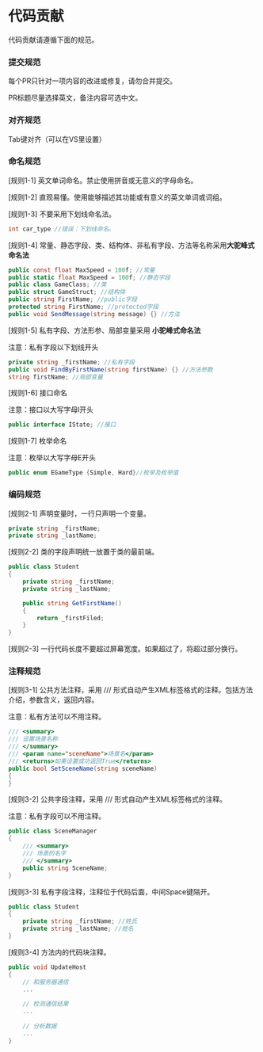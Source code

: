 # 代码贡献

代码贡献请遵循下面的规范。

### 提交规范

每个PR只针对一项内容的改进或修复，请勿合并提交。

PR标题尽量选择英文，备注内容可选中文。

### 对齐规范

Tab键对齐（可以在VS里设置）

### 命名规范

[规则1-1] 英文单词命名。禁止使用拼音或无意义的字母命名。

[规则1-2] 直观易懂。使用能够描述其功能或有意义的英文单词或词组。

[规则1-3] 不要采用下划线命名法。

```csharp
int car_type //错误：下划线命名。 
```

[规则1-4] 常量、静态字段、类、结构体、非私有字段、方法等名称采用**大驼峰式命名法**

```csharp
public const float MaxSpeed = 100f; //常量
public static float MaxSpeed = 100f; //静态字段
public class GameClass; //类
public struct GameStruct; //结构体
public string FirstName; //public字段
protected string FirstName; //protected字段
public void SendMessage(string message) {} //方法
```

[规则1-5] 私有字段、方法形参、局部变量采用 **小驼峰式命名法** 

注意：私有字段以下划线开头

```csharp
private string _firstName; //私有字段
public void FindByFirstName(string firstName) {} //方法参数
string firstName; //局部变量
```

[规则1-6] 接口命名

注意：接口以大写字母I开头

```csharp
public interface IState; //接口
```

[规则1-7] 枚举命名

注意：枚举以大写字母E开头

```csharp
public enum EGameType {Simple, Hard}//枚举及枚举值
```

### 编码规范

[规则2-1] 声明变量时，一行只声明一个变量。

```csharp
private string _firstName;
private string _lastName;
```

[规则2-2] 类的字段声明统一放置于类的最前端。

```csharp
public class Student 
{
	private string _firstName;
	private string _lastName;

    public string GetFirstName() 
    {
        return _firstFiled;
    }
}
```

[规则2-3] 一行代码长度不要超过屏幕宽度。如果超过了，将超过部分换行。

### 注释规范

[规则3-1] 公共方法注释，采用 /// 形式自动产生XML标签格式的注释。包括方法介绍，参数含义，返回内容。

注意：私有方法可以不用注释。

```csharp
/// <summary>
/// 设置场景名称
/// </summary>
/// <param name="sceneName">场景名</param>
/// <returns>如果设置成功返回True</returns>
public bool SetSceneName(string sceneName)
{
}
```

[规则3-2] 公共字段注释，采用 /// 形式自动产生XML标签格式的注释。

注意：私有字段可以不用注释。

```csharp
public class SceneManager
{
    /// <summary>
    /// 场景的名字
    /// </summary>
    public string SceneName;
}
```

[规则3-3] 私有字段注释，注释位于代码后面，中间Space键隔开。

```csharp
public class Student
{
   	private string _firstName; //姓氏
	private string _lastName; //姓名
}
```

[规则3-4] 方法内的代码块注释。

```csharp
public void UpdateHost
{
    // 和服务器通信
    ...
        
    // 检测通信结果
    ...
        
    // 分析数据
    ...
}
```


